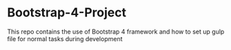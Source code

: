 # Bootstrap-4-Project
This repo contains the use of Bootstrap 4 framework and how to set up gulp file for normal tasks during development
